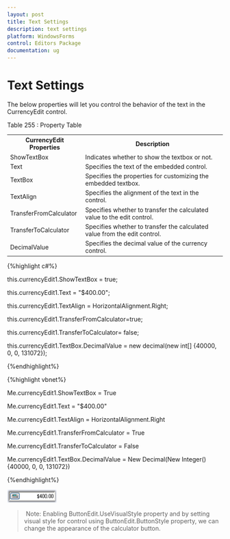 ```yaml
---
layout: post
title: Text Settings
description: text settings
platform: WindowsForms
control: Editors Package
documentation: ug
---
```


# Text Settings

The below properties will let you control the behavior of the text in the CurrencyEdit control.

Table 255 : Property Table

<table>
<tr>
<th>
CurrencyEdit Properties</th><th>
Description</th></tr>
<tr>
<td>
ShowTextBox</td><td>
Indicates whether to show the textbox or not.</td></tr>
<tr>
<td>
Text</td><td>
Specifies the text of the embedded control.</td></tr>
<tr>
<td>
TextBox</td><td>
Specifies the properties for customizing the embedded textbox.</td></tr>
<tr>
<td>
TextAlign</td><td>
Specifies the alignment of the text in the control.</td></tr>
<tr>
<td>
TransferFromCalculator</td><td>
Specifies whether to transfer the calculated value to the edit control.</td></tr>
<tr>
<td>
TransferToCalculator</td><td>
Specifies whether to transfer the calculated value from the edit control.</td></tr>
<tr>
<td>
DecimalValue</td><td>
Specifies the decimal value of the currency control.</td></tr>
</table>


{%highlight c#%}



this.currencyEdit1.ShowTextBox = true;

this.currencyEdit1.Text = "$400.00";

this.currencyEdit1.TextAlign = HorizontalAlignment.Right;

this.currencyEdit1.TransferFromCalculator=true;

this.currencyEdit1.TransferToCalculator= false;

this.currencyEdit1.TextBox.DecimalValue = new decimal(new int[] {40000, 0, 0, 131072});


{%endhighlight%}

{%highlight vbnet%}

Me.currencyEdit1.ShowTextBox = True

Me.currencyEdit1.Text = "$400.00"

Me.currencyEdit1.TextAlign = HorizontalAlignment.Right

Me.currencyEdit1.TransferFromCalculator = True

Me.currencyEdit1.TransferToCalculator = False

Me.currencyEdit1.TextBox.DecimalValue = New Decimal(New Integer() {40000, 0, 0, 131072})

{%endhighlight%}

![](Overview_images/Overview_img417.png) 




> Note: Enabling ButtonEdit.UseVisualStyle property and by setting visual style for control using ButtonEdit.ButtonStyle property, we can change the appearance of the calculator button.
